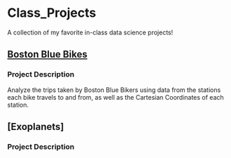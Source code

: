 # Class_Projects
A collection of my favorite in-class data science projects!


## [Boston Blue Bikes](https://github.com/eyang003/BostonBlueBikes)

### Project Description
Analyze the trips taken by Boston Blue Bikers using data from the stations each bike travels to and from, as well as the Cartesian Coordinates of each station. 





## [Exoplanets]

### Project Description
